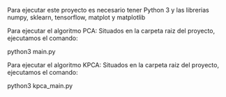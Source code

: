 Para ejecutar este proyecto es necesario tener Python 3
y las librerias numpy, sklearn, tensorflow, matplot y matplotlib


Para ejecutar el algoritmo PCA:
Situados en la carpeta raiz del proyecto, ejecutamos el comando: 

python3 main.py


Para ejecutar el algoritmo KPCA:
Situados en la carpeta raiz del proyecto, ejecutamos el comando: 

python3 kpca_main.py

